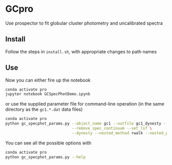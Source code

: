# GCpro

Use prospector to fit globular cluster photometry and uncalibrated spectra

## Install

Follow the steps in `install.sh`, with appropriate changes to path names

## Use

Now you can either fire up the notebook

```sh
conda activate pro
jupyter notebook GCSpecPhotDemo.ipynb
```

or use the supplied parameter file for command-line operation (in the same directory as the `gc1.*.dat` data files)

```sh
conda activate pro
python gc_specphot_params.py --object_name gc1 --outfile gc1_dynesty --luminosity_distance 10 \
                             --remove_spec_continuum --set_lsf \
                             --dynesty --nested_method rwalk --nested_posterior_thresh 0.05
```

You can see all the possible options with

```sh
conda activate pro
python gc_specphot_params.py --help
```
